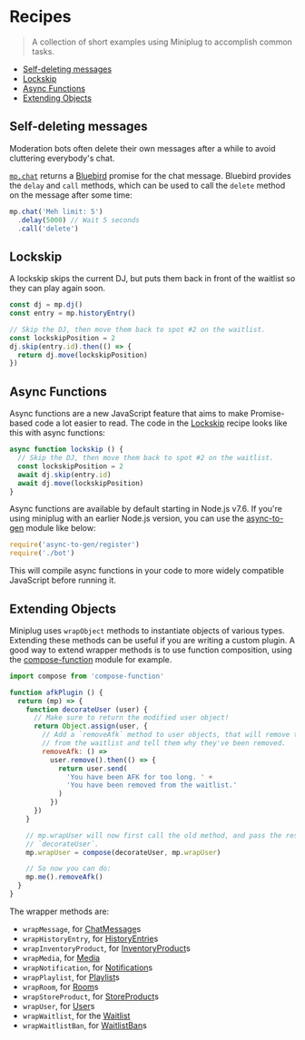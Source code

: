 # Recipes

> A collection of short examples using Miniplug to accomplish common tasks.

  - [Self-deleting messages](#self-deleting-messages)
  - [Lockskip](#lockskip)
  - [Async Functions](#async-functions)
  - [Extending Objects](#extending-objects)

## Self-deleting messages

Moderation bots often delete their own messages after a while to avoid
cluttering everybody's chat.

[`mp.chat`](./API.md#mp-chat) returns a [Bluebird][] promise for the chat
message. Bluebird provides the `delay` and `call` methods, which can be used to
call the `delete` method on the message after some time:

```js
mp.chat('Meh limit: 5')
  .delay(5000) // Wait 5 seconds
  .call('delete')
```

## Lockskip

A lockskip skips the current DJ, but puts them back in front of the waitlist
so they can play again soon.

```js
const dj = mp.dj()
const entry = mp.historyEntry()

// Skip the DJ, then move them back to spot #2 on the waitlist.
const lockskipPosition = 2
dj.skip(entry.id).then(() => {
  return dj.move(lockskipPosition)
})
```

## Async Functions

Async functions are a new JavaScript feature that aims to make Promise-based
code a lot easier to read. The code in the [Lockskip](#lockskip) recipe looks
like this with async functions:

```js
async function lockskip () {
  // Skip the DJ, then move them back to spot #2 on the waitlist.
  const lockskipPosition = 2
  await dj.skip(entry.id)
  await dj.move(lockskipPosition)
}
```

Async functions are available by default starting in Node.js v7.6. If you're
using miniplug with an earlier Node.js version, you can use the [async-to-gen][]
module like below:

```js
require('async-to-gen/register')
require('./bot')
```

This will compile async functions in your code to more widely compatible
JavaScript before running it.

## Extending Objects

Miniplug uses `wrapObject` methods to instantiate objects of various types.
Extending these methods can be useful if you are writing a custom plugin. A good
way to extend wrapper methods is to use function composition, using the
[compose-function][] module for example.

```js
import compose from 'compose-function'

function afkPlugin () {
  return (mp) => {
    function decorateUser (user) {
      // Make sure to return the modified user object!
      return Object.assign(user, {
        // Add a `removeAfk` method to user objects, that will remove the user
        // from the waitlist and tell them why they've been removed.
        removeAfk: () =>
          user.remove().then(() => {
            return user.send(
              'You have been AFK for too long. ' +
              'You have been removed from the waitlist.'
            )
          })
      })
    }

    // mp.wrapUser will now first call the old method, and pass the result to
    // `decorateUser`.
    mp.wrapUser = compose(decorateUser, mp.wrapUser)

    // So now you can do:
    mp.me().removeAfk()
  }
}
```

The wrapper methods are:

 - `wrapMessage`, for [ChatMessage](./API.md#class-chatmessage)s
 - `wrapHistoryEntry`, for [HistoryEntrie](./API.md#class-historyentry)s
 - `wrapInventoryProduct`, for [InventoryProduct](./API.md#class-inventoryproduct)s
 - `wrapMedia`, for [Media](./API.md#class-media)
 - `wrapNotification`, for [Notification](./API.md#class-notification)s
 - `wrapPlaylist`, for [Playlist](./API.md#class-playlist)s
 - `wrapRoom`, for [Room](./API.md#class-room)s
 - `wrapStoreProduct`, for [StoreProduct](./API.md#class-storeproduct)s
 - `wrapUser`, for [User](./API.md#class-user)s
 - `wrapWaitlist`, for the [Waitlist](./API.md#class-waitlist)
 - `wrapWaitlistBan`, for [WaitlistBan](./API.md#class-waitlistban)s

[Bluebird]: http://bluebirdjs.com
[async-to-gen]: https://github.com/leebyron/async-to-gen
[compose-function]: https://npmjs.com/package/compose-function

